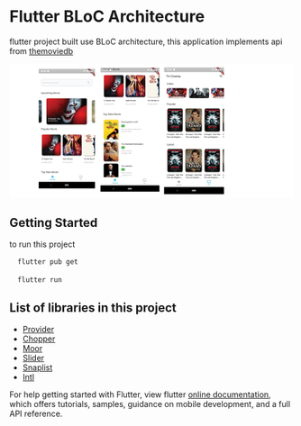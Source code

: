 # Flutter BLoC Architecture 

flutter project built use BLoC architecture, this application implements api from [themoviedb](http://themoviedb.org)

![Screenshot](cinema.png)

## Getting Started

to run this project

```
  flutter pub get

  flutter run

```


## List of libraries in this project
* [Provider](https://pub.dev/packages/provider)
* [Chopper](https://pub.dev/packages/chopper)
* [Moor](https://pub.dev/packages/moor_flutter)
* [Slider](https://pub.dev/packages/carousel_slider)
* [Snaplist](https://pub.dev/packages/snaplist)
* [Intl](https://pub.dev/packages/intl)


For help getting started with Flutter, view flutter
[online documentation](https://flutter.dev/docs), which offers tutorials,
samples, guidance on mobile development, and a full API reference.



